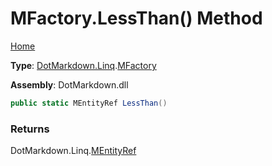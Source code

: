 # MFactory\.LessThan\(\) Method

[Home](../../../../README.md)

**Type**: [DotMarkdown.Linq](../../README.md)\.[MFactory](../README.md)

**Assembly**: DotMarkdown\.dll

```csharp
public static MEntityRef LessThan()
```

### Returns

DotMarkdown\.Linq\.[MEntityRef](../../MEntityRef/README.md)

